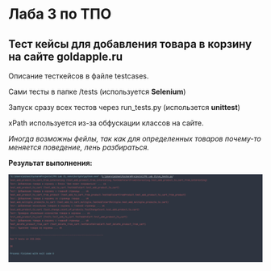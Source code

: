 # Лаба 3 по ТПО

## Тест кейсы для добавления товара в корзину на сайте goldapple.ru

Описание тесткейсов в файле testcases.

Сами тесты в папке /tests (используется **Selenium**)

Запуск сразу всех тестов через run_tests.py (использется **unittest**)

xPath используется из-за обфускации классов на сайте.

_Иногда возможны фейлы, так как для определенных товаров почему-то меняется поведение, лень разбираться._

**Результат выполнения:**

![](https://github.com/Jim-jimjim/TPO_Lab_3/blob/18179f8da2c08a3ee9039a26d773536da15e598b/img.png)
